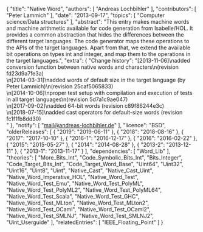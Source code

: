 {
    "title": "Native Word",
    "authors": [
        "Andreas Lochbihler"
    ],
    "contributors": [
        "Peter Lammich"
    ],
    "date": "2013-09-17",
    "topics": [
        "Computer science/Data structures"
    ],
    "abstract": "This entry makes machine words and machine arithmetic available for code generation from Isabelle/HOL.  It provides a common abstraction that hides the differences between the different target languages.  The code generator maps these operations to the APIs of the target languages.  Apart from that, we extend the available bit operations on types int and integer, and map them to the operations in the target languages.",
    "extra": {
        "Change history": "[2013-11-06]\nadded conversion function between native words and characters\n(revision fd23d9a7fe3a)<br>\n[2014-03-31]\nadded words of default size in the target language (by Peter Lammich)\n(revision 25caf5065833)<br>\n[2014-10-06]\nproper test setup with compilation and execution of tests in all target languages\n(revision 5d7a1c9ae047)<br>\n[2017-09-02]\nadded 64-bit words (revision c89f86244e3c)<br>\n[2018-07-15]\nadded cast operators for default-size words (revision fc1f1fb8dd30)<br>"
    },
    "notify": [
        "mail@andreas-lochbihler.de"
    ],
    "licence": "BSD",
    "olderReleases": [
        {
            "2019": "2019-06-11"
        },
        {
            "2018": "2018-08-16"
        },
        {
            "2017": "2017-10-10"
        },
        {
            "2016-1": "2016-12-17"
        },
        {
            "2016": "2016-02-22"
        },
        {
            "2015": "2015-05-27"
        },
        {
            "2014": "2014-08-28"
        },
        {
            "2013-2": "2013-12-11"
        },
        {
            "2013-1": "2013-11-17"
        }
    ],
    "dependencies": [
        "Word_Lib"
    ],
    "theories": [
        "More_Bits_Int",
        "Code_Symbolic_Bits_Int",
        "Bits_Integer",
        "Code_Target_Bits_Int",
        "Code_Target_Word_Base",
        "Uint64",
        "Uint32",
        "Uint16",
        "Uint8",
        "Uint",
        "Native_Cast",
        "Native_Cast_Uint",
        "Native_Word_Imperative_HOL",
        "Native_Word_Test",
        "Native_Word_Test_Emu",
        "Native_Word_Test_PolyML",
        "Native_Word_Test_PolyML2",
        "Native_Word_Test_PolyML64",
        "Native_Word_Test_Scala",
        "Native_Word_Test_GHC",
        "Native_Word_Test_MLton",
        "Native_Word_Test_MLton2",
        "Native_Word_Test_OCaml",
        "Native_Word_Test_OCaml2",
        "Native_Word_Test_SMLNJ",
        "Native_Word_Test_SMLNJ2",
        "Uint_Userguide"
    ],
    "relatedEntries": [
        "IEEE_Floating_Point"
    ]
}
